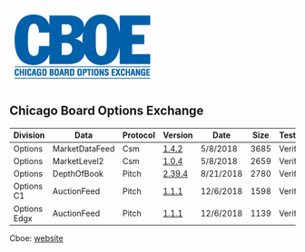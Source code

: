 ![Cboe](https://github.com/Open-Markets-Initiative/Directory/blob/master/Logos/Cboe.png)


## Chicago Board Options Exchange

|Division | Data | Protocol | Version | Date | Size | Testing | Specification|
|--- | --- | --- | --- | --- | --- | --- | ---|
|Options | MarketDataFeed | Csm | [1.4.2](https://github.com/Open-Markets-Initiative/wireshark-lua/blob/master/Cboe/Cboe.Options.MarketDataFeed.Csm.v1.4.2.Script.Dissector.lua "Chicago Board Options Exchange 1.4.2 Script Dissector") | 5/8/2018 | 3685 | Verified | [url](https://systems.cboe.com/Auth/CFN.aspx "Protocol specification") - [pdf](https://github.com/Open-Markets-Initiative/Directory/blob/master/Specifications/Cboe/Cboe.Options.MarketDataFeed.Csm.v1.4.2.pdf "Specification manual")|
|Options | MarketLevel2 | Csm | [1.0.4](https://github.com/Open-Markets-Initiative/wireshark-lua/blob/master/Cboe/Cboe.Options.MarketLevel2.Csm.v1.0.4.Script.Dissector.lua "Chicago Board Options Exchange 1.0.4 Script Dissector") | 5/8/2018 | 2659 | Verified | [url](https://systems.cboe.com/Auth/CFN.aspx "Protocol specification") - [pdf](https://github.com/Open-Markets-Initiative/Directory/blob/master/Specifications/Cboe/Cboe.Options.MarketLevel2.Csm.v1.0.4.pdf "Specification manual")|
|Options | DepthOfBook | Pitch | [2.39.4](https://github.com/Open-Markets-Initiative/wireshark-lua/blob/master/Cboe/Cboe.Options.DepthOfBook.Pitch.v2.39.4.Script.Dissector.lua "Chicago Board Options Exchange 2.39.4 Script Dissector") | 8/21/2018 | 2780 | Verified | [url](http://markets.cboe.com/us/options/support/technical "Protocol specification") - [pdf](https://github.com/Open-Markets-Initiative/Directory/blob/master/Specifications/Cboe/Cboe.Options.DepthOfBook.Pitch.v2.39.4.pdf "Specification manual")|
|Options C1 | AuctionFeed | Pitch | [1.1.1](https://github.com/Open-Markets-Initiative/wireshark-lua/blob/master/Cboe/Cboe.Options.C1.AuctionFeed.Pitch.v1.1.1.Script.Dissector.lua "Chicago Board Options Exchange 1.1.1 Script Dissector") | 12/6/2018 | 1598 | Verified | [url](http://markets.cboe.com/us/options/support/technical "Protocol specification") - [pdf](https://github.com/Open-Markets-Initiative/Directory/blob/master/Specifications/Cboe/Cboe.Options.C1.AuctionFeed.Pitch.v1.1.1.pdf "Specification manual")|
|Options Edgx | AuctionFeed | Pitch | [1.1.1](https://github.com/Open-Markets-Initiative/wireshark-lua/blob/master/Cboe/Cboe.Options.Edgx.AuctionFeed.Pitch.v1.1.1.Script.Dissector.lua "Chicago Board Options Exchange 1.1.1 Script Dissector") | 12/6/2018 | 1139 | Verified | [url](http://markets.cboe.com/us/options/support/technical "Protocol specification") - [pdf](https://github.com/Open-Markets-Initiative/Directory/blob/master/Specifications/Cboe/Cboe.Options.Edgx.AuctionFeed.Pitch.v1.1.1.pdf "Specification manual")|


Cboe: [website](https://www.cboe.com "Go to Chicago Board Options Exchange")

